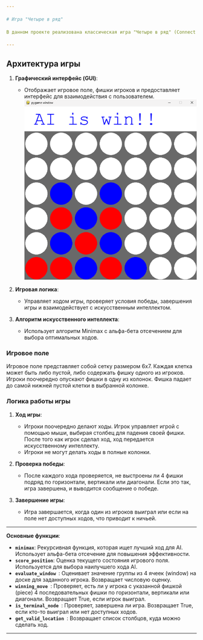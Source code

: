 ```yaml
---

# Игра "Четыре в ряд"

В данном проекте реализована классическая игра "Четыре в ряд" (Connect Four), где один из игроков — человек, а другой — искусственный интеллект (AI). Игра происходит на прямоугольном поле размером 6x7 клеток, и цель игры — выстроить 4 фишки подряд по горизонтали, вертикали или диагонали. Искусственный интеллект использует алгоритм Minimax с альфа-бета отсечением для принятия решений и выбора наилучшего хода.

---
```


## Архитектура игры

1. **Графический интерфейс (GUI)**: 
   - Отображает игровое поле, фишки игроков и предоставляет интерфейс для взаимодействия с пользователем.
![GUI](docs/GUI.png)
   
2. **Игровая логика**: 
   - Управляет ходом игры, проверяет условия победы, завершения игры и взаимодействует с искусственным интеллектом.
   
3. **Алгоритм искусственного интеллекта**: 
   - Использует алгоритм Minimax с альфа-бета отсечением для выбора оптимальных ходов.

### Игровое поле

Игровое поле представляет собой сетку размером 6x7. Каждая клетка может быть либо пустой, либо содержать фишку одного из игроков. Игроки поочередно опускают фишки в одну из колонок. Фишка падает до самой нижней пустой клетки в выбранной колонке.

### Логика работы игры

1. **Ход игры**:
   - Игроки поочередно делают ходы. Игрок управляет игрой с помощью мыши, выбирая столбец для падения своей фишки. После того как игрок сделал ход, ход передается искусственному интеллекту.
   - Игроки не могут делать ходы в полные колонки.

2. **Проверка победы**:
   - После каждого хода проверяется, не выстроены ли 4 фишки подряд по горизонтали, вертикали или диагонали. Если это так, игра завершена, и выводится сообщение о победе.

3. **Завершение игры**:
   - Игра завершается, когда один из игроков выиграл или если на поле нет доступных ходов, что приводит к ничьей.

---

**Основные функции**:
- **`minimax`**: Рекурсивная функция, которая ищет лучший ход для AI. Использует альфа-бета отсечение для повышения эффективности.
- **`score_position`**: Оценка текущего состояния игрового поля. Используется для выбора наилучшего хода AI.
- **`evaluate_window `**: Оценивает значение группы из 4 ячеек (window) на доске для заданного игрока. Возвращает числовую оценку.
- **`winning_move `**: Проверяет, есть ли у игрока с указанной фишкой (piece) 4 последовательных фишки по горизонтали, вертикали или диагонали. Возвращает True, если игрок выиграл.
- **`is_terminal_node `**: Проверяет, завершена ли игра. Возвращает True, если кто-то выиграл или нет доступных ходов.
- **`get_valid_location `**: Возвращает список столбцов, куда можно сделать ход.
---
